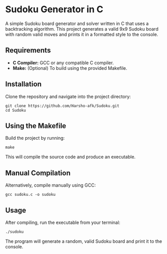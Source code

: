 # Sudoku Generator in C

A simple Sudoku board generator and solver written in C that uses a backtracking algorithm. This project generates a valid 9x9 Sudoku board with random valid moves and prints it in a formatted style to the console.

## Requirements

- **C Compiler:** GCC or any compatible C compiler.
- **Make:** (Optional) To build using the provided Makefile.

## Installation

Clone the repository and navigate into the project directory:
```
git clone https://github.com/Harsho-afk/Sudoku.git
cd Sudoku
```

## Using the Makefile

Build the project by running:
```
make
```
This will compile the source code and produce an executable.

## Manual Compilation

Alternatively, compile manually using GCC:
```
gcc sudoku.c -o sudoku
```

## Usage

After compiling, run the executable from your terminal:
```
./sudoku
```
The program will generate a random, valid Sudoku board and print it to the console.
